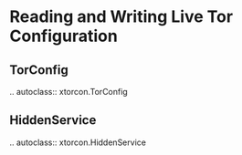 Reading and Writing Live Tor Configuration
==========================================


TorConfig
---------
.. autoclass:: xtorcon.TorConfig


HiddenService
-------------
.. autoclass:: xtorcon.HiddenService
